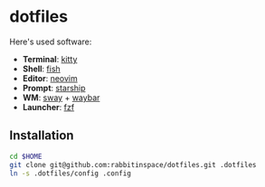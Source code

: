 # dotfiles

Here's used software:

- **Terminal**: [kitty](https://sw.kovidgoyal.net/kitty/)
- **Shell**: [fish](https://fishshell.com/)
- **Editor**: [neovim](https://neovim.io/)
- **Prompt**: [starship](https://starship.rs/)
- **WM**: [sway](https://swaywm.org/) + [waybar](https://github.com/Alexays/Waybar)
- **Launcher**: [fzf](https://github.com/Biont/sway-launcher-desktop)

## Installation

```bash
cd $HOME
git clone git@github.com:rabbitinspace/dotfiles.git .dotfiles
ln -s .dotfiles/config .config
```
